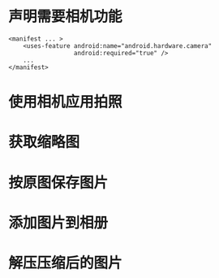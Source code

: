 # 声明需要相机功能
    

```
<manifest ... >
    <uses-feature android:name="android.hardware.camera"
                  android:required="true" />
    ...
</manifest>
```

# 使用相机应用拍照

# 获取缩略图

# 按原图保存图片

# 添加图片到相册

# 解压压缩后的图片






















